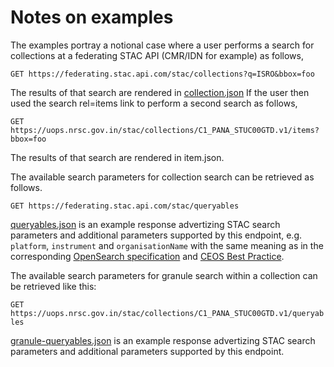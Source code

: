 # Notes on examples

The examples portray a notional case where a user performs a search for collections at a federating STAC API (CMR/IDN for example) as follows,

`GET https://federating.stac.api.com/stac/collections?q=ISRO&bbox=foo`

The results of that search are rendered in [collection.json](collection.json)
If the user then used the search rel=items link to perform a second search as follows,

`GET https://uops.nrsc.gov.in/stac/collections/C1_PANA_STUC00GTD.v1/items?bbox=foo`

The results of that search are rendered in item.json.

The available search parameters for collection search can be retrieved as follows.

`GET https://federating.stac.api.com/stac/queryables`

[queryables.json](queryables.json) is an example response advertizing STAC search parameters and additional parameters supported 
by this endpoint, e.g. `platform`, `instrument` and `organisationName` with the same meaning as in the 
corresponding [OpenSearch specification](https://docs.opengeospatial.org/is/13-026r9/13-026r9.html) and [CEOS Best Practice](https://ceos.org/document_management/Working_Groups/WGISS/Documents/WGISS%20Best%20Practices/CEOS%20OpenSearch%20Best%20Practice.pdf).

The available search parameters for granule search within a collection can be retrieved like this:

`GET https://uops.nrsc.gov.in/stac/collections/C1_PANA_STUC00GTD.v1/queryables`

[granule-queryables.json](granule-queryables.json) is an example response advertizing STAC search parameters and additional parameters supported 
by this endpoint.
